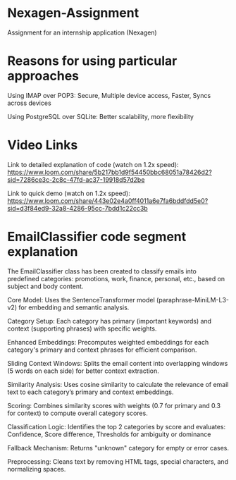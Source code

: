 # Nexagen-Assignment
Assignment for an internship application (Nexagen)

# Reasons for using particular approaches

Using IMAP over POP3: 
Secure, Multiple device access, Faster, Syncs across devices

Using PostgreSQL over SQLite:
Better scalability, more flexibility

# Video Links
Link to detailed explanation of code (watch on 1.2x speed): 
https://www.loom.com/share/5b217bb1d9f54450bbc68051a78426d2?sid=7286ce3c-2c8c-47fd-ac37-19918d57d2be

Link to quick demo (watch on 1.2x speed): 
https://www.loom.com/share/443e02e4a0ff4011a6e7fa6bddfdd5e0?sid=d3f84ed9-32a8-4286-95cc-7bdd1c22cc3b

# EmailClassifier code segment explanation
The EmailClassifier class has been created to classify emails into predefined categories: promotions, work, finance, personal, etc., based on subject and body content.

Core Model:
Uses the SentenceTransformer model (paraphrase-MiniLM-L3-v2) for embedding and semantic analysis.

Category Setup:
Each category has primary (important keywords) and context (supporting phrases) with specific weights.

Enhanced Embeddings:
Precomputes weighted embeddings for each category's primary and context phrases for efficient comparison.

Sliding Context Windows:
Splits the email content into overlapping windows (5 words on each side) for better context extraction.

Similarity Analysis:
Uses cosine similarity to calculate the relevance of email text to each category’s primary and context embeddings.

Scoring:
Combines similarity scores with weights (0.7 for primary and 0.3 for context) to compute overall category scores.

Classification Logic:
Identifies the top 2 categories by score and evaluates:
Confidence, Score difference, Thresholds for ambiguity or dominance

Fallback Mechanism:
Returns "unknown" category for empty or error cases.

Preprocessing:
Cleans text by removing HTML tags, special characters, and normalizing spaces.
